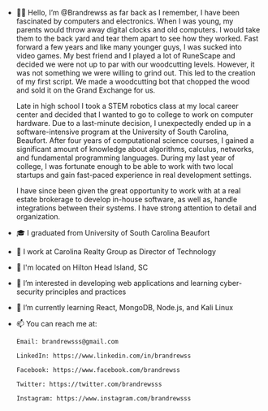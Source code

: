 - 👋🏻 Hello, I’m @Brandrewss as far back as I remember, I have been fascinated by computers and electronics. When I was young, my parents would throw away digital clocks and old computers. I would take them to the back yard and tear them apart to see how they worked. Fast forward a few years and like many younger guys, I was sucked into video games. My best friend and I played a lot of RuneScape and decided we were not up to par with our woodcutting levels. However, it was not something we were willing to grind out. This led to the creation of my first script. We made a woodcutting bot that chopped the wood and sold it on the Grand Exchange for us.

    Late in high school I took a STEM robotics class at my local career center and decided that I wanted to go to college to work on computer hardware. Due to a last-minute decision, I unexpectedly ended up in a software-intensive program at the University of South Carolina, Beaufort. After four years of computational science courses, I gained a significant amount of knowledge about algorithms, calculus, networks, and fundamental programming languages. During my last year of college, I was fortunate enough to be able to work with two local startups and gain fast-paced experience in real development settings.

    I have since been given the great opportunity to work with at a real estate brokerage to develop in-house software, as well as, handle integrations between their systems. I have strong attention to detail and organization.    


- 🎓 I graduated from University of South Carolina Beaufort

- 💼 I work at Carolina Realty Group as Director of Technology

- 📍 I'm located on Hilton Head Island, SC

- 👀 I’m interested in developing web applications and learning cyber-security principles and practices

- 🌱 I’m currently learning React, MongoDB, Node.js, and Kali Linux

- 📫 You can reach me at:

      Email: brandrewsss@gmail.com
      
      LinkedIn: https://www.linkedin.com/in/brandrewss
      
      Facebook: https://www.facebook.com/brandrewss
      
      Twitter: https://twitter.com/brandrewsss
      
      Instagram: https://www.instagram.com/brandrewsss



<!---
Brandrewss/Brandrewss is a ✨ special ✨ repository because its `README.md` (this file) appears on your GitHub profile.
You can click the Preview link to take a look at your changes.
--->
